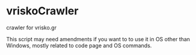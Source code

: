 # vriskoCrawler
crawler for vrisko.gr

This script may need amendments if you want to to use it in OS other than Windows, mostly related to code page and OS commands.
